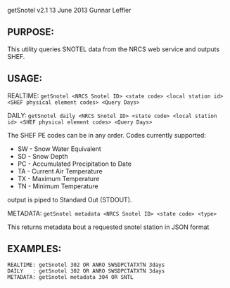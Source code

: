 getSnotel v2.1
13 June 2013
Gunnar Leffler

PURPOSE:
--------
This utility queries SNOTEL data from the NRCS web service and outputs SHEF.

USAGE:
------
REALTIME:
`getSnotel <NRCS Snotel ID> <state code> <local station id> <SHEF physical element codes> <Query Days>`

DAILY:
`getSnotel daily <NRCS Snotel ID> <state code> <local station id> <SHEF physical element codes> <Query Days>`

The SHEF PE codes can be in any order. Codes currently supported:
*  SW - Snow Water Equivalent
*  SD - Snow Depth
*  PC - Accumulated Precipitation to Date
*  TA - Current Air Temperature
*  TX - Maximum Temperature
*  TN - Minimum Temperature

output is piped to Standard Out (STDOUT).

METADATA:
`getSnotel metadata <NRCS Snotel ID> <state code> <type>`

This returns metadata bout a requested snotel station in JSON format

EXAMPLES:
---------
    REALTIME: getSnotel 302 OR ANRO SWSDPCTATXTN 3days
    DAILY   : getSnotel 302 OR ANRO SWSDPCTATXTN 3days
    METADATA: getSnotel metadata 304 OR SNTL
